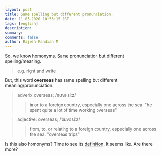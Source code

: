 ```yaml
---
layout: post
title: Same spelling but different pronunciation.
date: 11.03.2020 10:53:15 IST
tags: [english]
description:
summary:
comments: false
author: Rajesh Pandian M
---
```


So, we know homonyms. Same pronunciation but different spelling/meaning.

> e.g. right and write

But, this word **overseas** has same spelling but different meaning/pronunciation.


>adverb: overseas; /əʊvəˈsiːz/
>>in or to a foreign country, especially one across the sea.
>>"he spent quite a lot of time working overseas"


>adjective: overseas;  /ˈəʊvəsiːz/
>>from, to, or relating to a foreign country, especially one across the sea.
>>"overseas trips"


Is this also homonyms? Time to see its [definition](https://www.google.com/search?q=Homonyms).
It seems like. Are there more?
